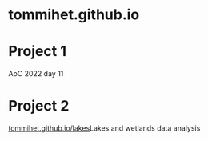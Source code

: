 # tommihet.github.io

# Project 1
AoC 2022 day 11

# Project 2
[tommihet.github.io/lakes](https://tommihet.github.io/lakesandwetlands.html)Lakes and wetlands data analysis
